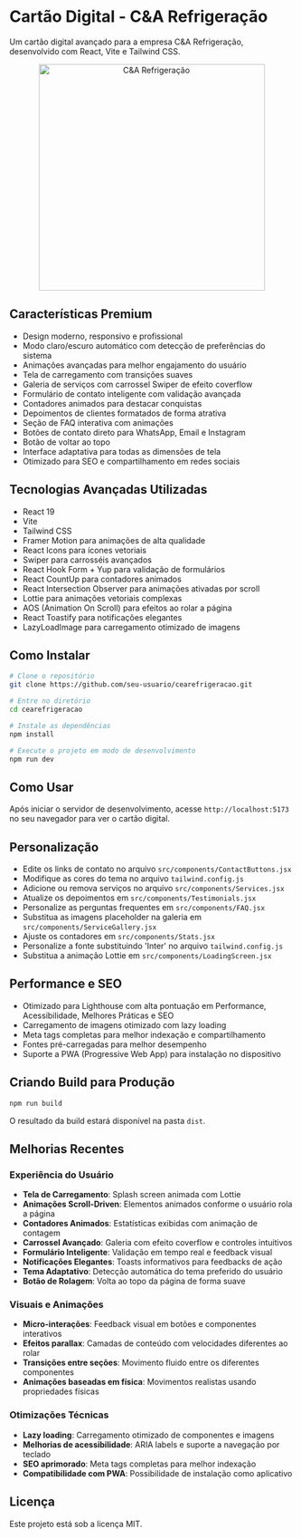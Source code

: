 # Cartão Digital - C&A Refrigeração

Um cartão digital avançado para a empresa C&A Refrigeração, desenvolvido com React, Vite e Tailwind CSS.

<p align="center">
  <img src="public/og-image.jpg" alt="C&A Refrigeração" width="400">
</p>

## Características Premium

- Design moderno, responsivo e profissional
- Modo claro/escuro automático com detecção de preferências do sistema
- Animações avançadas para melhor engajamento do usuário
- Tela de carregamento com transições suaves
- Galeria de serviços com carrossel Swiper de efeito coverflow
- Formulário de contato inteligente com validação avançada
- Contadores animados para destacar conquistas
- Depoimentos de clientes formatados de forma atrativa
- Seção de FAQ interativa com animações
- Botões de contato direto para WhatsApp, Email e Instagram
- Botão de voltar ao topo
- Interface adaptativa para todas as dimensões de tela
- Otimizado para SEO e compartilhamento em redes sociais

## Tecnologias Avançadas Utilizadas

- React 19
- Vite
- Tailwind CSS
- Framer Motion para animações de alta qualidade
- React Icons para ícones vetoriais
- Swiper para carrosséis avançados
- React Hook Form + Yup para validação de formulários
- React CountUp para contadores animados
- React Intersection Observer para animações ativadas por scroll
- Lottie para animações vetoriais complexas
- AOS (Animation On Scroll) para efeitos ao rolar a página
- React Toastify para notificações elegantes
- LazyLoadImage para carregamento otimizado de imagens

## Como Instalar

```bash
# Clone o repositório
git clone https://github.com/seu-usuario/cearefrigeracao.git

# Entre no diretório
cd cearefrigeracao

# Instale as dependências
npm install

# Execute o projeto em modo de desenvolvimento
npm run dev
```

## Como Usar

Após iniciar o servidor de desenvolvimento, acesse `http://localhost:5173` no seu navegador para ver o cartão digital.

## Personalização

- Edite os links de contato no arquivo `src/components/ContactButtons.jsx`
- Modifique as cores do tema no arquivo `tailwind.config.js`
- Adicione ou remova serviços no arquivo `src/components/Services.jsx`
- Atualize os depoimentos em `src/components/Testimonials.jsx`
- Personalize as perguntas frequentes em `src/components/FAQ.jsx`
- Substitua as imagens placeholder na galeria em `src/components/ServiceGallery.jsx`
- Ajuste os contadores em `src/components/Stats.jsx`
- Personalize a fonte substituindo 'Inter' no arquivo `tailwind.config.js`
- Substitua a animação Lottie em `src/components/LoadingScreen.jsx`

## Performance e SEO

- Otimizado para Lighthouse com alta pontuação em Performance, Acessibilidade, Melhores Práticas e SEO
- Carregamento de imagens otimizado com lazy loading
- Meta tags completas para melhor indexação e compartilhamento
- Fontes pré-carregadas para melhor desempenho
- Suporte a PWA (Progressive Web App) para instalação no dispositivo

## Criando Build para Produção

```bash
npm run build
```

O resultado da build estará disponível na pasta `dist`.

## Melhorias Recentes

### Experiência do Usuário
- **Tela de Carregamento**: Splash screen animada com Lottie
- **Animações Scroll-Driven**: Elementos animados conforme o usuário rola a página
- **Contadores Animados**: Estatísticas exibidas com animação de contagem
- **Carrossel Avançado**: Galeria com efeito coverflow e controles intuitivos
- **Formulário Inteligente**: Validação em tempo real e feedback visual
- **Notificações Elegantes**: Toasts informativos para feedbacks de ação
- **Tema Adaptativo**: Detecção automática do tema preferido do usuário
- **Botão de Rolagem**: Volta ao topo da página de forma suave

### Visuais e Animações
- **Micro-interações**: Feedback visual em botões e componentes interativos
- **Efeitos parallax**: Camadas de conteúdo com velocidades diferentes ao rolar
- **Transições entre seções**: Movimento fluido entre os diferentes componentes
- **Animações baseadas em física**: Movimentos realistas usando propriedades físicas

### Otimizações Técnicas
- **Lazy loading**: Carregamento otimizado de componentes e imagens
- **Melhorias de acessibilidade**: ARIA labels e suporte a navegação por teclado
- **SEO aprimorado**: Meta tags completas para melhor indexação
- **Compatibilidade com PWA**: Possibilidade de instalação como aplicativo

## Licença

Este projeto está sob a licença MIT.
